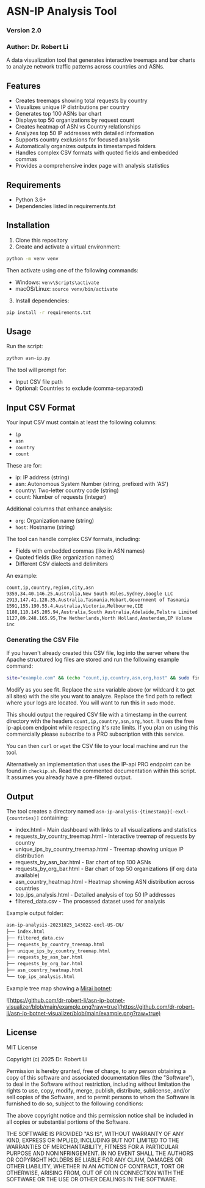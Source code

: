 # ASN-IP Analysis Tool
### Version 2.0
### Author: Dr. Robert Li

A data visualization tool that generates interactive treemaps and bar charts to analyze network traffic patterns across countries and ASNs.

## Features

- Creates treemaps showing total requests by country
- Visualizes unique IP distributions per country
- Generates top 100 ASNs bar chart
- Displays top 50 organizations by request count
- Creates heatmap of ASN vs Country relationships
- Analyzes top 50 IP addresses with detailed information
- Supports country exclusions for focused analysis
- Automatically organizes outputs in timestamped folders
- Handles complex CSV formats with quoted fields and embedded commas
- Provides a comprehensive index page with analysis statistics

## Requirements

- Python 3.6+
- Dependencies listed in requirements.txt

## Installation

1. Clone this repository
2. Create and activate a virtual environment:

```bash
python -m venv venv
```

Then activate using one of the following commands:

- Windows: `venv\Scripts\activate`
- macOS/Linux: `source venv/bin/activate`

3. Install dependencies:

```bash
pip install -r requirements.txt
```

## Usage

Run the script:

```bash
python asn-ip.py
```

The tool will prompt for:

- Input CSV file path
- Optional: Countries to exclude (comma-separated)

## Input CSV Format

Your input CSV must contain at least the following columns:

- `ip`
- `asn`
- `country`
- `count`

These are for:

- ip: IP address (string)
- asn: Autonomous System Number (string, prefixed with 'AS')
- country: Two-letter country code (string)
- count: Number of requests (integer)

Additional columns that enhance analysis:

- `org`: Organization name (string)
- `host`: Hostname (string)

The tool can handle complex CSV formats, including:
- Fields with embedded commas (like in ASN names)
- Quoted fields (like organization names)
- Different CSV dialects and delimiters

An example:

```csv
count,ip,country,region,city,asn
9359,34.40.146.25,Australia,New South Wales,Sydney,Google LLC
2913,147.41.128.35,Australia,Tasmania,Hobart,Government of Tasmania
1591,155.190.55.4,Australia,Victoria,Melbourne,CIE
1188,110.145.205.94,Australia,South Australia,Adelaide,Telstra Limited
1127,89.248.165.95,The Netherlands,North Holland,Amsterdam,IP Volume inc
```

### Generating the CSV File

If you haven't already created this CSV file, log into the server where the Apache structured log files are stored and run the following example command:

```bash
site="example.com" && (echo "count,ip,country,asn,org,host" && sudo find /var/log/apache2/ -type f \( -path "*/${site}.access.log*" \) -exec zcat -f {} \; | egrep -v "curl|bot|crawler|spider" | cut -d' ' -f1 | sort | uniq -c | sort -rn | while read count ip; do response=$(curl -s -D - "http://ip-api.com/json/${ip}"); remaining=$(echo "$response" | grep -i "X-Rl" | cut -d' ' -f2 | tr -d '\r'); if [ -z "$remaining" ] || [ "$remaining" -eq "0" ]; then ttl=$(echo "$response" | grep -i "X-Ttl" | cut -d' ' -f2 | tr -d '\r'); echo "Rate limit reached. Waiting for ${ttl:-60} seconds..." >&2; sleep "${ttl:-60}"; fi; api_data=$(echo "$response" | sed '1,/^\r$/d'); country=$(echo "$api_data" | jq -r '.countryCode'); asn=$(echo "$api_data" | jq -r '.as'); org=$(echo "$api_data" | jq -r '.org'); host=$(echo "$api_data" | jq -r '.isp'); echo "$count,$ip,$country,\"$asn\",\"$org\",\"$host\""; sleep 1.5; done) | tee ${site}_ip_analysis_$(date +%Y%m%d_%H%M%S).csv
```

Modify as you see fit. Replace the `site` variable above (or wildcard it to get all sites) with the site you want to analyze. Replace the find path to reflect where your logs are located. You will want to run this in `sudo` mode.

This should output the required CSV file with a timestamp in the current directory with the headers `count,ip,country,asn,org,host`. It uses the free ip-api.com endpoint while respecting it's rate limits. If you plan on using this commercially please subscribe to a PRO subscription with this service.

You can then `curl` or `wget` the CSV file to your local machine and run the tool.

Alternatively an implementation that uses the IP-api PRO endpoint can be found in `checkip.sh`. Read the commented documentation within this script. It assumes you already have a pre-filtered output.

## Output

The tool creates a directory named `asn-ip-analysis-{timestamp}[-excl-{countries}]` containing:

- index.html - Main dashboard with links to all visualizations and statistics
- requests_by_country_treemap.html - Interactive treemap of requests by country
- unique_ips_by_country_treemap.html - Treemap showing unique IP distribution
- requests_by_asn_bar.html - Bar chart of top 100 ASNs
- requests_by_org_bar.html - Bar chart of top 50 organizations (if org data available)
- asn_country_heatmap.html - Heatmap showing ASN distribution across countries
- top_ips_analysis.html - Detailed analysis of top 50 IP addresses
- filtered_data.csv - The processed dataset used for analysis

Example output folder:

```bash
asn-ip-analysis-20231025_143022-excl-US-CN/
├── index.html
├── filtered_data.csv
├── requests_by_country_treemap.html
├── unique_ips_by_country_treemap.html
├── requests_by_asn_bar.html
├── requests_by_org_bar.html
├── asn_country_heatmap.html
└── top_ips_analysis.html
```

Example tree map showing a [Mirai botnet](https://en.wikipedia.org/wiki/Mirai_(malware)):

![https://github.com/dr-robert-li/asn-ip-botnet-visualizer/blob/main/example.png?raw=true](https://github.com/dr-robert-li/asn-ip-botnet-visualizer/blob/main/example.png?raw=true)

## License

MIT License

Copyright (c) 2025 Dr. Robert Li

Permission is hereby granted, free of charge, to any person obtaining a copy
of this software and associated documentation files (the "Software"), to deal
in the Software without restriction, including without limitation the rights
to use, copy, modify, merge, publish, distribute, sublicense, and/or sell
copies of the Software, and to permit persons to whom the Software is
furnished to do so, subject to the following conditions:

The above copyright notice and this permission notice shall be included in all
copies or substantial portions of the Software.

THE SOFTWARE IS PROVIDED "AS IS", WITHOUT WARRANTY OF ANY KIND, EXPRESS OR
IMPLIED, INCLUDING BUT NOT LIMITED TO THE WARRANTIES OF MERCHANTABILITY,
FITNESS FOR A PARTICULAR PURPOSE AND NONINFRINGEMENT. IN NO EVENT SHALL THE
AUTHORS OR COPYRIGHT HOLDERS BE LIABLE FOR ANY CLAIM, DAMAGES OR OTHER
LIABILITY, WHETHER IN AN ACTION OF CONTRACT, TORT OR OTHERWISE, ARISING FROM,
OUT OF OR IN CONNECTION WITH THE SOFTWARE OR THE USE OR OTHER DEALINGS IN THE
SOFTWARE.
